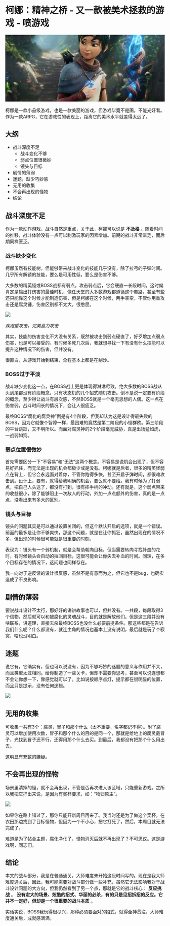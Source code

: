 # 柯娜：精神之桥 - 又一款被美术拯救的游戏 - 喷游戏

![](https://raw.githubusercontent.com/yuiitsu/image_lib/master/2021/10/e3e6b0a1-7077-4fb8-89ea-3d8824720f26.jpeg)

柯娜是一款小品级游戏，也是一款美丽的游戏，但游戏毕竟不是画，不能光好看。作为一款ARPG，它在游戏性的表现上，距离它的美术水平就差得太远了。

## 大纲

- 战斗深度不足
	- 战斗变化不够
	- 弱点位置很微妙
	- 镜头与目标
- 剧情的薄弱
- 迷题，缺少巧妙感
- 无用的收集
- 不会再出现的怪物
- 结论

## 战斗深度不足

作为一款动作游戏，战斗自然是重点，关于此，柯娜可以说是 **不及格** 。随着时间的推移，战斗体验没有一点可以刺激玩家的因素增加。前期的战斗非常匮乏，而后期同样匮乏。

### 战斗缺少变化

柯娜虽然有技能树，但能够带来战斗变化的技能几乎没有，除了拉弓的子弹时间。几乎所有解锁的技能，要么是可用性低，要么是伤害不够。

大多数的精英怪或BOSS战都有弱点，攻击弱点后，它会硬直一长段时间，这时候肯定是输出打伤害的最佳时机，像任天堂的大多数游戏都遵循这个套路，甚至有些还只能靠这个时候才能制造伤害，但是柯娜在这个时候，两手空空，不管你用重攻击还是腐灵锤，伤害区别都不太大，很憋屈。

![](https://raw.githubusercontent.com/yuiitsu/image_lib/master/2021/10/3beeeca3-7944-404a-9df6-745f8df57e1b.gif)

*疾跑重攻击，完美蓄力攻击*

其实，技能的伤害变化不大没有关系，既然被攻击到弱点硬直了，好歹增加点弱点伤害，也是可以接受的。有时候多死几次后，我就想寻找一下有没有什么技能可以提升这种情况下的伤害，但并没有。

很直白，从游戏开始到结束，全程基本上都是在刮沙。

### BOSS过于平淡

战斗缺少变化这一点，在BOSS战上更是体现得淋淋尽致。绝大多数的BOSS战从头到尾都没有阶段概念，只有状态机的几个招式随机攻击。倒不是说一定要有阶段的概念，至少得让战斗有层次感，不然BOSS就是一个毫无思想的人偶。这一点在伤害弱，战斗时间长的情况下，会让人很疲乏。

最终BOSS“腐化的腐灵神”倒是有4个阶段，但我却认为这是设计得最失败的BOSS，因为它就像个智障一样，最困难的竟然是第二阶段的小怪群欧。第三阶段的平台跳跃，又不明所以。而面对腐灵神的2个阶段毫无威胁，真是出场猛如虎，一战弱如狗。

### 弱点位置很微妙

首先需要区分一下“不容易”和“无法”这两个概念。不容易是说机会出现了，但不容易好抓住，而无法是出现的机会都极少或是没有。柯娜就是后者，很多的精英怪弱点在背上，但它会永远面对着你，不管你跑得多快，甚至开启子弹时间，都很难攻击到。设计上，要有，就得给我明确的机会，要么就不要给。我有时候为了打弱点，把自己人头送了，都没有打到，很有摔手柄的冲动。还有就是，这个弱点带来的收益很小，除了能够阻止一次敌人的行动，外加一点点额外的伤害，真的是一点点，没看出来有多大的区别。

### 镜头与目标

镜头的问题其实是可以通过设置关闭的，但这个默认开启的选项，就是一个错误。前面的最多是让你不够爽快，那这个问题，就是在让你抓狂，虽然出现在的情况不多，但出现的时候很可能就是很重要的时刻。

表现为：镜头有一个弱机制，就是会帮助朝向目标，但当需要转向寻找补血的花时，有时候镜头会自动的拉回目标，这很可能会让你失去补血的时间。同理，在多个目标存在的情况下，这问题也同样存在。

我一向对于逆反馈的设计很反感，虽然不是有意而为之，但它也不是bug，也确实造成了不良影响。

## 剧情的薄弱

要说战斗设计不太行，那好好的讲讲故事也可以，但并没有。一共段，每段取得3个信物，然后就可以和被腐化的灵魂战斗，目的就是解放他们。但是这三段并没有啥联系，讲道理，直接去杀最终BOSS也没什么必要前提条件。那这些都是在告诉我们什么呢？什么都没有，就连主角的情况也基本上没有说明，最后就是玩了个寂寞，啥也没明白。

## 迷题

说它有，它确实有，但也可以说没有，因为不够巧妙的迷题的意义与作用并不大，而且类型太过相同。给你制造了一些关卡，但却不需要你思考，甚至可以说连想都不会让你想一下，靠感觉就可以了。比如说按顺序点灯，提示都在很明显的位置，而且只是提示，没有任何逻辑。

![](https://raw.githubusercontent.com/yuiitsu/image_lib/master/2021/10/d431d8ee-73e2-4b9a-841f-02bdb25d195e.png)

## 无用的收集

可收集一共有3个：腐灵，冒子和那个什么（太不重要，名字都记不得）。附了腐灵可以增加使用次数，冒子和那个什么的目的是同一个，那就是给地上的腐灵戴冒子，光找到冒子还不行，还得用那个什么去买。到最后，我都没有把那个什么用出去。

这明显有充数的嫌疑。

## 不会再出现的怪物

场景里清掉的怪，就不会再出现，不管是否再次进入该区域，只能重新游戏。之所以我把它拧出来说，是因为有奖杯要求，如：“物归原主”。

![](https://raw.githubusercontent.com/yuiitsu/image_lib/master/2021/10/27030353-7143-4ef7-b16f-412c295e37f4.png)

如果你在路上错过了，那你只能开新周目再来了。我当时还是为了做这个奖杯，在农田那边找到了目标怪物，但因为一个不小心，把它打死了，然后，本周目就无法完成了。

难道是为了帖合主题，腐化净化了，怪物消灭后就不再出现了？不可思议。这是游戏啊，同志们。

## 结论

本文的战斗部分，我是在普通通关，大师难度未开始这段时间写的。现在是我大师难度通关后，因此，我可能需要对战斗部分做一些补充，虽然它无法影响我对于战斗设计问题的大方向，但我仍然看到了另一个点，那就是它的战斗核心： **反应挑战** 。 **没有宏大的场景、炫酷的招式、华丽的必杀，有的只是见招拆招的反应。它并不一定好，但却是一个很重要的战斗本质** 。

实话实说，BOSS我玩得很尽兴，那种必须要面对的招式，就得全神贯注，大师难度通关后，成就感满满。

